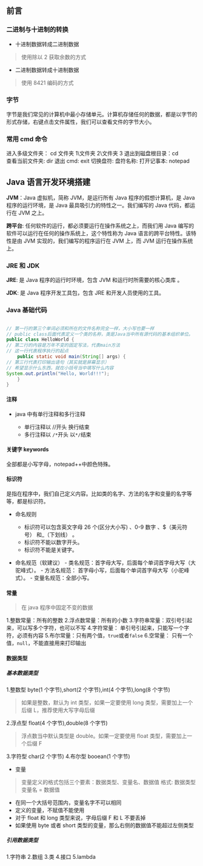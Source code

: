 ## 前言

### 二进制与十进制的转换

- 十进制数据转成二进制数据

> 使用除以 2 获取余数的方式

- 二进制数据转成十进制数据

> 使用 8421 编码的方式

### 字节

字节是我们常见的计算机中最小存储单元。计算机存储任何的数据，都是以字节的形式存储，右键点击文件属性，我们可以查看文件的字节大小。

### 常用 cmd 命令

进入多级文件夹： cd 文件夹 1\文件夹 2\文件夹 3
退出到磁盘根目录：cd\
查看当前文件夹: dir
退出 cmd: exit
切换盘符: 盘符名称:
打开记事本: notepad

## Java 语言开发环境搭建

**JVM**：Java 虚拟机，简称 JVM，是运行所有 Java 程序的假想计算机，是 Java 程序的运行环境，是 Java 最具吸引力的特性之一。我们编写的 Java 代码，都运行在 JVM 之上。

**跨平台**: 任何软件的运行，都必须要运行在操作系统之上，而我们用 Java 编写的软件可以运行在任何的操作系统上，这个特性称为 Java 语言的跨平台特性。该特性是由 JVM 实现的，我们编写的程序运行在 JVM 上，而 JVM 运行在操作系统上。

### JRE 和 JDK

**JRE**: 是 Java 程序的运行时环境，包含 JVM 和运行时所需要的核心类库 。

**JDK**: 是 Java 程序开发工具包，包含 JRE 和开发人员使用的工具。

### Java 基础代码

```java

// 第一行的第三个单词必须和所在的文件名称完全一样，大小写也要一样
// public class后面代表定义一个类的名称，类是Java当中所有源代码的基本组织单位。
public class HelloWorld {
// 第二行的内容是万年不变的固定写法，代表main方法
// 这一行代表程序执行的起点
    public static void main(String[] args) {
// 第三行代表打印输出语句（其实就是屏幕显示）
// 希望显示什么东西，就在小括号当中填写什么内容
System.out.println("Hello, World!!!");
    }
}

```

#### 注释

- java 中有单行注释和多行注释

  - 单行注释以 //开头 换行结束
  - 多行注释以 `/*`开头 以`*/`结束

#### 关键字 keywords

全部都是小写字母，notepad++中颜色特殊。

#### 标识符

是指在程序中，我们自己定义内容。比如类的名字、方法的名字和变量的名字等等，都是标识符。

- 命名规则

  - 标识符可以包含英文字母 26 个(区分大小写) 、0-9 数字 、\$（美元符号） 和\_（下划线） 。
  - 标识符不能以数字开头。
  - 标识符不能是关键字。

- 命名规范（软建议） - 类名规范：首字母大写，后面每个单词首字母大写（大驼峰式）。 - 方法名规范： 首字母小写，后面每个单词首字母大写（小驼峰式）。 - 变量名规范：全部小写。

#### 常量

> 在 java 程序中固定不变的数据

1.整数常量：所有的整数 2.浮点数常量：所有的小数 3.字符串常量：双引号引起来，可以写多个字符，也可以不写 4.字符常量： 单引号引起来，只能写一个字符，必须有内容 5.布尔常量：只有两个值，`true`或者`false` 6.空常量： 只有一个值，`null`，不能直接用来打印输出

#### 数据类型

##### 基本数据类型

1.整数型 byte(1 个字节),short(2 个字节),int(4 个字节),long(8 个字节)

> 如果是整数，默认为 int 类型，如果一定要使用 long 类型，需要加上一个后缀 L，推荐使用大写字母后缀

2.浮点型 float(4 个字节),double(8 个字节)

> 浮点数当中默认类型是 double。如果一定要使用 float 类型，需要加上一个后缀 F

3.字符型 char(2 个字节) 4.布尔型 booean(1 个字节)

- 变量

> 变量定义的格式包括三个要素：数据类型、变量名、数据值
> 格式: 数据类型 变量名 = 数据值

- 在同一个大括号范围内，变量名字不可以相同
- 定义的变量，不赋值不能使用
- 对于 float 和 long 类型来说，字母后缀 F 和 L 不要丢掉
- 如果使用 byte 或者 short 类型的变量，那么右侧的数据值不能超过左侧类型

##### 引用数据类型

1.字符串 2.数组 3.类 4.接口
5.lambda
